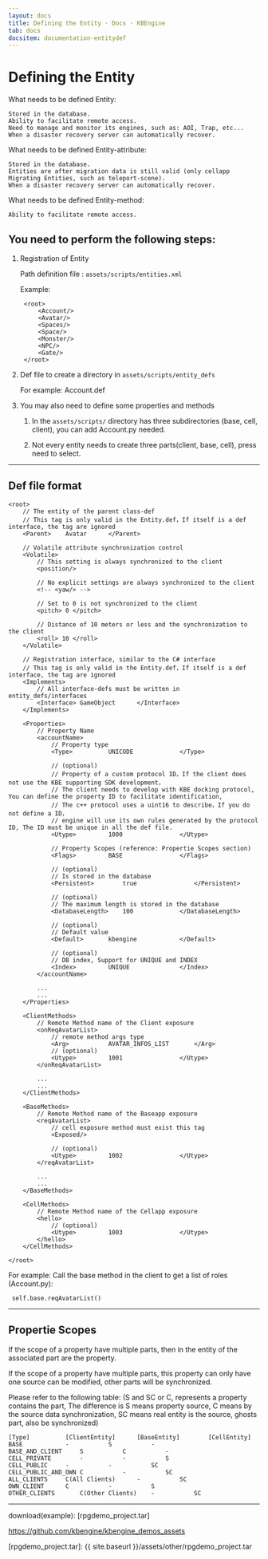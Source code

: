 ```yaml
---
layout: docs
title: Defining the Entity · Docs · KBEngine
tab: docs
docsitem: documentation-entitydef
---
```


Defining the Entity
====================

What needs to be defined Entity:

	Stored in the database.
	Ability to facilitate remote access.
	Need to manage and monitor its engines, such as: AOI, Trap, etc...
	When a disaster recovery server can automatically recover.


What needs to be defined Entity-attribute:

	Stored in the database.
	Entities are after migration data is still valid (only cellapp Migrating Entities, such as teleport-scene).
	When a disaster recovery server can automatically recover.

What needs to be defined Entity-method:

	Ability to facilitate remote access.


You need to perform the following steps:
-----------------------------------------

1. Registration of Entity

	Path definition file : `assets/scripts/entities.xml`

	Example:

		<root>
			<Account/>
			<Avatar/>
			<Spaces/>
			<Space/>
			<Monster/>
			<NPC/>
			<Gate/>
		</root>


2. Def file to create a directory in `assets/scripts/entity_defs`

	For example: Account.def


3. You may also need to define some properties and methods

	1. In the `assets/scripts/` directory has three subdirectories (base, cell, client), you can add Account.py needed.

	2. Not every entity needs to create three parts(client, base, cell), press need to select.


-----------------------------------------


Def file format
-----------------------------------------

	<root>
		// The entity of the parent class-def
		// This tag is only valid in the Entity.def，If itself is a def interface, the tag are ignored
		<Parent>	Avatar		</Parent>

		// Volatile attribute synchronization control
		<Volatile>
			// This setting is always synchronized to the client
			<position/>

			// No explicit settings are always synchronized to the client
			<!-- <yaw/> -->

			// Set to 0 is not synchronized to the client
			<pitch> 0 </pitch>
			
			// Distance of 10 meters or less and the synchronization to the client
			<roll> 10 </roll>
		</Volatile>

		// Registration interface, similar to the C# interface
		// This tag is only valid in the Entity.def，If itself is a def interface, the tag are ignored
		<Implements>
			// All interface-defs must be written in entity_defs/interfaces
			<Interface>	GameObject		</Interface>
		</Implements>

		<Properties>
			// Property Name
			<accountName>
				// Property type
				<Type>			UNICODE				</Type>

				// (optional)
				// Property of a custom protocol ID，If the client does not use the KBE supporting SDK development，
				// The client needs to develop with KBE docking protocol, You can define the property ID to facilitate identification,
				// The c++ protocol uses a uint16 to describe，If you do not define a ID，
				// engine will use its own rules generated by the protocol ID, The ID must be unique in all the def file.
				<Utype>			1000				</Utype>

				// Property Scopes (reference: Propertie Scopes section)
				<Flags>			BASE				</Flags>

				// (optional)
				// Is stored in the database
				<Persistent>		true				</Persistent>

				// (optional)
				// The maximum length is stored in the database
				<DatabaseLength> 	100				</DatabaseLength>

				// (optional)
				// Default value 
				<Default>		kbengine			</Default>

				// (optional)
				// DB index, Support for UNIQUE and INDEX
				<Index>			UNIQUE				</Index>
			</accountName>
			
			...
			...
		</Properties>

		<ClientMethods>
			// Remote Method name of the Client exposure
			<onReqAvatarList>
				// remote method args type
				<Arg>			AVATAR_INFOS_LIST		</Arg>
				// (optional)
				<Utype>			1001				</Utype>
			</onReqAvatarList>

			...
			...
		</ClientMethods>

		<BaseMethods>
			// Remote Method name of the Baseapp exposure
			<reqAvatarList> 
				// cell exposure method must exist this tag
				<Exposed/>

				// (optional)
				<Utype>			1002				</Utype>
			</reqAvatarList>
			
			...
			...
		</BaseMethods>

		<CellMethods>
			// Remote Method name of the Cellapp exposure
			<hello>
				// (optional)
				<Utype>			1003				</Utype>
			</hello>
		</CellMethods>

	</root>

For example: Call the base method in the client to get a list of roles (Account.py):

	 self.base.reqAvatarList()


-----------------------------------------


Propertie Scopes
-----------------------------------------

If the scope of a property have multiple parts, then in the entity of the associated part are the property.

If the scope of a property have multiple parts, this property can only have one source can be modified, other parts will be synchronized.

Please refer to the following table: (S and SC or C, represents a property contains the part, The difference is S means property source, 
C means by the source data synchronization, SC means real entity is the source, ghosts part, also be synchronized)


	[Type]			[ClientEntity]		[BaseEntity]		[CellEntity]
	BASE			-			S			-
	BASE_AND_CLIENT		S			C			-
	CELL_PRIVATE		-			-			S
	CELL_PUBLIC		-			-			SC
	CELL_PUBLIC_AND_OWN	C			-			SC
	ALL_CLIENTS		C(All Clients)		-			SC
	OWN_CLIENT		C			-			S
	OTHER_CLIENTS		C(Other Clients)	-			SC



-----------------------------------------------

download(example): 
[rpgdemo_project.tar]

https://github.com/kbengine/kbengine_demos_assets


[rpgdemo_project.tar]: {{ site.baseurl }}/assets/other/rpgdemo_project.tar